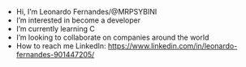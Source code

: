 -  Hi, I’m Leonardo Fernandes/@MRPSYBINI
-  I’m interested in become a developer
-  I’m currently learning C
-  I’m looking to collaborate on companies around the world
-  How to reach me LinkedIn: https://www.linkedin.com/in/leonardo-fernandes-901447205/

<!---
MRPSYBINI/MRPSYBINI is a ✨ special ✨ repository because its `README.md` (this file) appears on your GitHub profile.
You can click the Preview link to take a look at your changes.
--->
